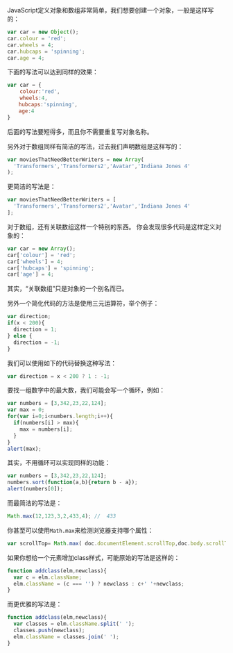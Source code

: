  JavaScript定义对象和数组非常简单，我们想要创建一个对象，一般是这样写的：  
```javascript
var car = new Object();
car.colour = 'red';
car.wheels = 4;
car.hubcaps = 'spinning';
car.age = 4;
```
下面的写法可以达到同样的效果： 

```javascript
var car = {
    colour:'red',
    wheels:4,
　  hubcaps:'spinning',
　  age:4
} 
```
后面的写法要短得多，而且你不需要重复写对象名称。

另外对于数组同样有简洁的写法，过去我们声明数组是这样写的： 
```javascript
var moviesThatNeedBetterWriters = new Array(
  'Transformers','Transformers2','Avatar','Indiana Jones 4'
); 
```
更简洁的写法是：  
```javascript
var moviesThatNeedBetterWriters = [
  'Transformers','Transformers2','Avatar','Indiana Jones 4'
]; 
```
对于数组，还有关联数组这样一个特别的东西。 你会发现很多代码是这样定义对象的： 
```javascript
var car = new Array();
car['colour'] = 'red';
car['wheels'] = 4;
car['hubcaps'] = 'spinning';
car['age'] = 4; 
```
其实，“关联数组”只是对象的一个别名而已。

另外一个简化代码的方法是使用三元运算符，举个例子： 
```javascript
var direction;
if(x < 200){
  direction = 1;
} else {
  direction = -1;
} 
```
我们可以使用如下的代码替换这种写法： 
```javascript
var direction = x < 200 ? 1 : -1;
```
要找一组数字中的最大数，我们可能会写一个循环，例如： 
```javascript
var numbers = [3,342,23,22,124];
var max = 0;
for(var i=0;i<numbers.length;i++){
  if(numbers[i] > max){
    max = numbers[i];
  }
}
alert(max);
```
其实，不用循环可以实现同样的功能： 
```javascript
var numbers = [3,342,23,22,124];
numbers.sort(function(a,b){return b - a});
alert(numbers[0]); 
```
而最简洁的写法是： 

```javascript
Math.max(12,123,3,2,433,4); //  433
```
你甚至可以使用``Math.max``来检测浏览器支持哪个属性：
```javascript
var scrollTop= Math.max( doc.documentElement.scrollTop,doc.body.scrollTop); 
```
如果你想给一个元素增加class样式，可能原始的写法是这样的： 

```javascript
function addclass(elm,newclass){
  var c = elm.className;
  elm.className = (c === '') ? newclass : c+' '+newclass; 
}
```
而更优雅的写法是： 

```javascript
function addclass(elm,newclass){
  var classes = elm.className.split(' ');
  classes.push(newclass);
  elm.className = classes.join(' ');
}
```
